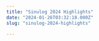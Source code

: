 ```yaml
---
title: "Sinulog 2024 Highlights"
date: "2024-01-26T03:32:18.000Z"
slug: "sinulog-2024-highlights"

---
```



